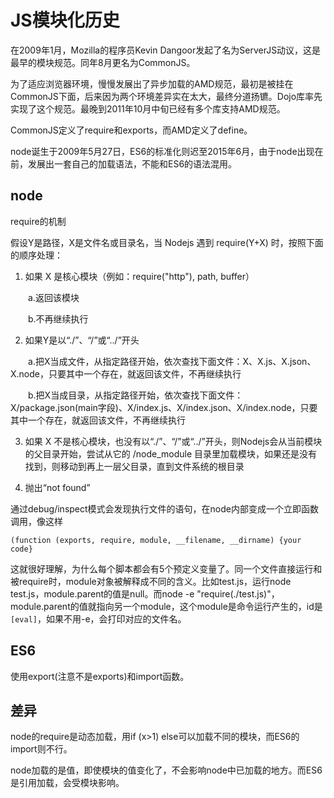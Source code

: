 JS模块化历史
====
在2009年1月，Mozilla的程序员Kevin Dangoor发起了名为ServerJS动议，这是最早的模块规范。同年8月更名为CommonJS。

为了适应浏览器环境，慢慢发展出了异步加载的AMD规范，最初是被挂在CommonJS下面，后来因为两个环境差异实在太大，最终分道扬镳。Dojo库率先实现了这个规范。最晚到2011年10月中旬已经有多个库支持AMD规范。

CommonJS定义了require和exports，而AMD定义了define。

node诞生于2009年5月27日，ES6的标准化则迟至2015年6月，由于node出现在前，发展出一套自己的加载语法，不能和ES6的语法混用。

node
--
require的机制

假设Y是路径，X是文件名或目录名，当 Nodejs 遇到 require(Y+X) 时，按照下面的顺序处理：

1. 如果 X 是核心模块（例如：require("http"), path, buffer）

　　a.返回该模块

　　b.不再继续执行

2. 如果Y是以“./”、“/”或“../”开头

　　a.把X当成文件，从指定路径开始，依次查找下面文件：X、X.js、X.json、X.node，只要其中一个存在，就返回该文件，不再继续执行

　　b.把X当成目录，从指定路径开始，依次查找下面文件：X/package.json(main字段)、X/index.js、X/index.json、X/index.node，只要其中一个存在，就返回该文件，不再继续执行

3. 如果 X 不是核心模块，也没有以“./”、“/”或“../”开头，则Nodejs会从当前模块的父目录开始，尝试从它的 /node_module 目录里加载模块，如果还是没有找到，则移动到再上一层父目录，直到文件系统的根目录

4. 抛出“not found”

通过debug/inspect模式会发现执行文件的语句，在node内部变成一个立即函数调用，像这样
```
(function (exports, require, module, __filename, __dirname) {your code}
```

这就很好理解，为什么每个脚本都会有5个预定义变量了。同一个文件直接运行和被require时，module对象被解释成不同的含义。比如test.js，运行node test.js，module.parent的值是null。而node -e "require(./test.js)"，module.parent的值就指向另一个module，这个module是命令运行产生的，id是`[eval]`，如果不用-e，会打印对应的文件名。

ES6
--
使用export(注意不是exports)和import函数。

差异
--
node的require是动态加载，用if (x>1) else可以加载不同的模块，而ES6的import则不行。

node加载的是值，即使模块的值变化了，不会影响node中已加载的地方。而ES6是引用加载，会受模块影响。